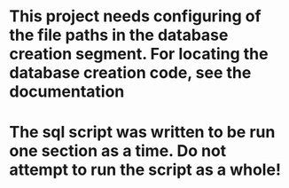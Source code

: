 # This project needs configuring of the file paths in the database creation segment. For locating the database creation code, see the documentation

# The sql script was written to be run one section as a time. Do not attempt to run the script as a whole!